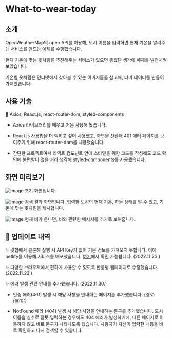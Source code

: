 # What-to-wear-today

## 소개

OpenWeatherMap의 open API를 이용해, 도시 이름을 입력하면 현재 기온을 알려주는 서비스를 만드는 예제를 수행했습니다.

현재 기온에 맞는 옷차림을 추천해주는 서비스가 있으면 좋겠단 생각에 예제를 발전시켜 보았습니다.

기온별 옷차림은 인터넷에서 찾아볼 수 있는 이미지들을 참고해, 더미 데이터를 만들어 가져왔습니다.

## 사용 기술

📍 Axios, React.js, react-router-dom, styled-components

- Axios 라이브러리를 배우고 처음 사용해 봤습니다.

- React.js 사용법을 더 익히고 싶어 사용했고, 화면을 전환해 401 에러 페이지를 보여주기 위해 react-router-dom을 사용했습니다.

- 간단한 프로젝트여서 리액트 컴포넌트 안에 스타일을 위한 코드를 작성해도 코드 확인에 불편함이 없을 거라 생각해 styled-components를 사용했습니다.

## 화면 미리보기

![image](https://user-images.githubusercontent.com/90481975/196172661-eb0b8742-2b10-423d-a7e7-e2e84e581801.png)
초기 화면입니다.

![image](https://user-images.githubusercontent.com/90481975/196172785-98120812-10e0-4021-951d-833fd7a79bd6.png)
검색 결과 화면입니다. 입력한 도시의 현재 기온, 하늘 상태를 알 수 있고, 기온에 맞는 옷차림을 제시합니다.

![image](https://user-images.githubusercontent.com/90481975/196172910-c1673f6b-5004-45ba-a0c5-4df9d43dd7a4.png)
현재 비가 온다면, 비와 관련한 메시지를 추가로 보여줍니다.

## 📍 업데이트 내역

✨ 깃헙에서 클론해 실행 시 API Key가 없어 기온 정보를 가져오지 못합니다. 이에 netlify를 이용해 서비스를 배포했습니다. [여기](https://what-2-wear-today.netlify.app/)에서 확인 가능합니다. (2022.11.23.)

✨ 다양한 브라우저에서 편하게 사용할 수 있도록 반응형 웹페이지로 수정했습니다. (2022.11.23.)

✨ 에러 발생 관련 안내를 추가했습니다. (2022.11.30.)

- 인증 에러(401) 발생 시 해당 사항을 안내하는 페이지를 추가했습니다. (경로: /error)

- NotFound 에러 (404) 발생 시 해당 사항을 안내하는 문구를 추가했습니다. 도시 이름을 실수로 잘못 입력하는 경우에도 404 에러가 발생하기에, 다른 페이지로 이동하지 않고 바로 문구가 나타나도록 했습니다. 사용자가 자신이 입력한 내용을 바로 확인하고 다시 검색할 수 있습니다.
